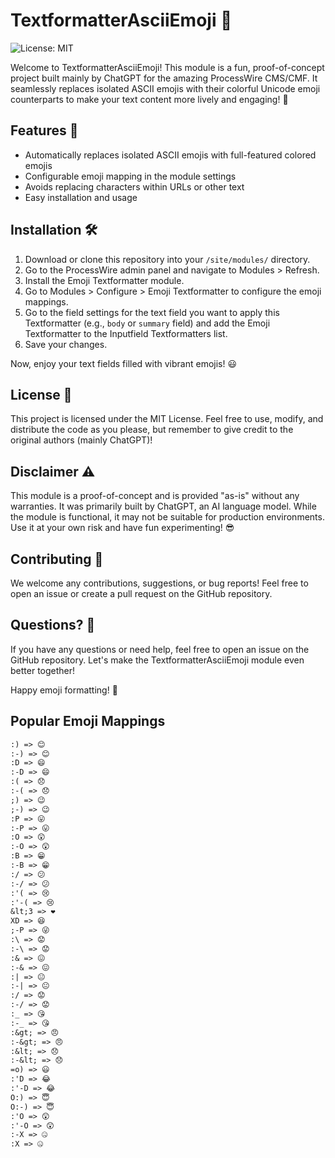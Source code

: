 # TextformatterAsciiEmoji 🎉

![License: MIT](https://img.shields.io/badge/License-MIT-green.svg)

Welcome to TextformatterAsciiEmoji! This module is a fun, proof-of-concept project built mainly by ChatGPT for the amazing ProcessWire CMS/CMF. It seamlessly replaces isolated ASCII emojis with their colorful Unicode emoji counterparts to make your text content more lively and engaging! 🌈

## Features 🌟

- Automatically replaces isolated ASCII emojis with full-featured colored emojis
- Configurable emoji mapping in the module settings
- Avoids replacing characters within URLs or other text
- Easy installation and usage

## Installation 🛠️

1. Download or clone this repository into your `/site/modules/` directory.
2. Go to the ProcessWire admin panel and navigate to Modules > Refresh.
3. Install the Emoji Textformatter module.
4. Go to Modules > Configure > Emoji Textformatter to configure the emoji mappings.
5. Go to the field settings for the text field you want to apply this Textformatter (e.g., `body` or `summary` field) and add the Emoji Textformatter to the Inputfield Textformatters list.
6. Save your changes.

Now, enjoy your text fields filled with vibrant emojis! 😃

## License 📄

This project is licensed under the MIT License. Feel free to use, modify, and distribute the code as you please, but remember to give credit to the original authors (mainly ChatGPT)!

## Disclaimer ⚠️

This module is a proof-of-concept and is provided "as-is" without any warranties. It was primarily built by ChatGPT, an AI language model. While the module is functional, it may not be suitable for production environments. Use it at your own risk and have fun experimenting! 😎

## Contributing 🤝

We welcome any contributions, suggestions, or bug reports! Feel free to open an issue or create a pull request on the GitHub repository.

## Questions? 🤔

If you have any questions or need help, feel free to open an issue on the GitHub repository. Let's make the TextformatterAsciiEmoji module even better together!

Happy emoji formatting! 🥳

## Popular Emoji Mappings

```txt
:) => 😊
:-) => 😊
:D => 😄
:-D => 😄
:( => 😞
:-( => 😞
;) => 😉
;-) => 😉
:P => 😛
:-P => 😛
:O => 😲
:-O => 😲
:B => 😁
:-B => 😁
:/ => 😕
:-/ => 😕
:'( => 😢
:'-( => 😢
&lt;3 => ❤️
XD => 😆
;-P => 😜
:\ => 😟
:-\ => 😟
:& => 😖
:-& => 😖
:| => 😐
:-| => 😐
:/ => 😟
:-/ => 😟
:_ => 😘
:-_ => 😘
:&gt; => 😠
:-&gt; => 😠
:&lt; => 😞
:-&lt; => 😞
=o) => 😃
:'D => 😂
:'-D => 😂
O:) => 😇
O:-) => 😇
:'O => 😲
:'-O => 😲
:-X => 🤐
:X => 🤐
```
